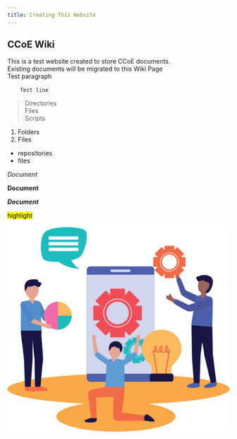 ```yaml
---
title: Creating This Website
---
```


## CCoE Wiki


This is a test website created to store CCoE documents.  
Existing documents will be migrated to this Wiki Page<br>
Test paragraph  

        Test line

>Directories  
>Files  
>Scripts

1. Folders
2. Files

- repositories
- files


*Document*

**Document**

***Document***

<mark>highlight</mark>

![Picture](/assets/images/teamwork.jpg)
